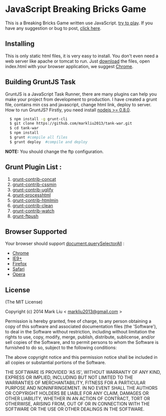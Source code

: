 # JavaScript Breaking Bricks Game

This is a Breaking Bricks Game written use JavaScript.
[try to play](https://mark.zfwhub.com/c/bricks/index.html).
If you have any suggestion or bug to post, [click here](https://github.com/markliu2013/break-bricks/issues/new).


## Installing
This is only static html files, it is very easy to install. You don't even need a web server like apache or tomcat to run.
Just [download](https://github.com/markliu2013/break-bricks/archive/master.zip) the files, open index.html with your browser application, we suggest [Chrome](https://www.google.com/chrome/browser/).

## Building GruntJS Task
GruntJS is a JavaScript Task Runner, there are many plugins can help you make your project from development to production.
I have created a grunt file, contains min css and javascript, change html link, deploy to server.
How to run GruntJS?
Firstly, you need install [nodejs >= 0.8.0](http://nodejs.org/download/).
```sh
  $ npm install -g grunt-cli
  $ git clone https://github.com/markliu2013/tank-war.git
  $ cd tank-war
  $ npm install
  $ grunt #compile all files
  $ grunt deploy  #compile and deploy
```
**NOTE:** You should change the ftp configuration.

## Grunt Plugin List :
1. [grunt-contrib-concat](https://www.npmjs.org/package/grunt-contrib-concat)
2. [grunt-contrib-cssmin](https://www.npmjs.org/package/grunt-contrib-cssmin)
3. [grunt-contrib-uglify](https://www.npmjs.org/package/grunt-contrib-uglify)
4. [grunt-processhtml](https://www.npmjs.org/package/grunt-processhtml)
5. [grunt-contrib-htmlmin](https://www.npmjs.org/package/grunt-contrib-htmlmin)
6. [grunt-contrib-clean](https://npmjs.org/package/grunt-contrib-clean)
7. [grunt-contrib-watch](https://www.npmjs.org/package/grunt-contrib-watch)
8. [grunt-ftpush](https://www.npmjs.org/package/grunt-ftpush)


## Browser Supported
Your browser should support [document.querySelectorAll](https://developer.mozilla.org/en/docs/Web/API/Document.querySelectorAll) :
- [Chrome](https://www.google.com/chrome/browser/)
- [IE9+](http://www.microsoft.com/en-us/download/internet-explorer-10-details.aspx)
- [Firefox](https://www.mozilla.org/en-US/firefox/new/)
- [Safari](https://www.apple.com/safari/)
- [Opera](http://www.opera.com/)

## License
(The MIT License)

Copyright (c) 2014 Mark Liu < [markliu2013@gmail.com](mailto:markliu2013@gmail.com) >

Permission is hereby granted, free of charge, to any person obtaining a copy of this software and associated documentation files (the 'Software'), to deal in the Software without restriction, including without limitation the rights to use, copy, modify, merge, publish, distribute, sublicense, and/or sell copies of the Software, and to permit persons to whom the Software is furnished to do so, subject to the following conditions:

The above copyright notice and this permission notice shall be included in all copies or substantial portions of the Software.

THE SOFTWARE IS PROVIDED 'AS IS', WITHOUT WARRANTY OF ANY KIND, EXPRESS OR IMPLIED, INCLUDING BUT NOT LIMITED TO THE WARRANTIES OF MERCHANTABILITY, FITNESS FOR A PARTICULAR PURPOSE AND NONINFRINGEMENT. IN NO EVENT SHALL THE AUTHORS OR COPYRIGHT HOLDERS BE LIABLE FOR ANY CLAIM, DAMAGES OR OTHER LIABILITY, WHETHER IN AN ACTION OF CONTRACT, TORT OR OTHERWISE, ARISING FROM, OUT OF OR IN CONNECTION WITH THE SOFTWARE OR THE USE OR OTHER DEALINGS IN THE SOFTWARE.
